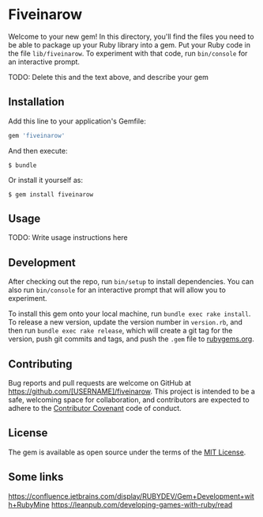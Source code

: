 # Fiveinarow

Welcome to your new gem! In this directory, you'll find the files you need to be able to package up your Ruby library into a gem. Put your Ruby code in the file `lib/fiveinarow`. To experiment with that code, run `bin/console` for an interactive prompt.

TODO: Delete this and the text above, and describe your gem

## Installation

Add this line to your application's Gemfile:

```ruby
gem 'fiveinarow'
```

And then execute:

    $ bundle

Or install it yourself as:

    $ gem install fiveinarow

## Usage

TODO: Write usage instructions here

## Development

After checking out the repo, run `bin/setup` to install dependencies. You can also run `bin/console` for an interactive prompt that will allow you to experiment.

To install this gem onto your local machine, run `bundle exec rake install`. To release a new version, update the version number in `version.rb`, and then run `bundle exec rake release`, which will create a git tag for the version, push git commits and tags, and push the `.gem` file to [rubygems.org](https://rubygems.org).

## Contributing

Bug reports and pull requests are welcome on GitHub at https://github.com/[USERNAME]/fiveinarow. This project is intended to be a safe, welcoming space for collaboration, and contributors are expected to adhere to the [Contributor Covenant](http://contributor-covenant.org) code of conduct.


## License

The gem is available as open source under the terms of the [MIT License](http://opensource.org/licenses/MIT).

## Some links

https://confluence.jetbrains.com/display/RUBYDEV/Gem+Development+with+RubyMine
https://leanpub.com/developing-games-with-ruby/read